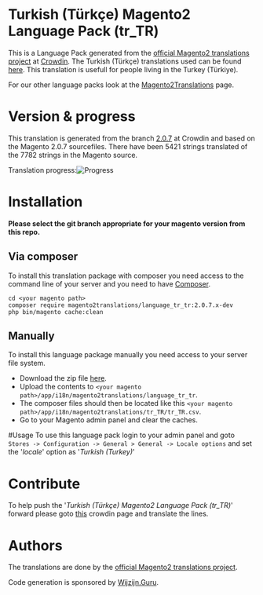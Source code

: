 # Turkish (Türkçe) Magento2 Language Pack (tr_TR)
This is a Language Pack generated from the [official Magento2 translations project](https://crowdin.com/project/magento-2) at [Crowdin](https://crowdin.com).
The Turkish (Türkçe) translations used can be found [here](https://crowdin.com/project/magento-2/tr).
This translation is usefull for people living in the Turkey (Türkiye).

For our other language packs look at the [Magento2Translations](http://magento2translations.github.io/) page.

# Version & progress
This translation is generated from the branch [2.0.7](https://crowdin.com/project/magento-2/tr#/2.0.7) at Crowdin and based on the Magento 2.0.7 sourcefiles.
There have been  5421 strings translated of the 7782 strings in the Magento source.

Translation progress:![Progress](http://progressed.io/bar/70)

# Installation
**Please select the git branch appropriate for your magento version from this repo.**
## Via composer
To install this translation package with composer you need access to the command line of your server and you need to have [Composer](https://getcomposer.org).
```
cd <your magento path>
composer require magento2translations/language_tr_tr:2.0.7.x-dev
php bin/magento cache:clean
```
## Manually
To install this language package manually you need access to your server file system.
* Download the zip file [here](https://github.com/Magento2Translations/language_tr_tr/archive/2.0.7.zip).
* Upload the contents to `<your magento path>/app/i18n/magento2translations/language_tr_tr`.
* The composer files should then be located like this `<your magento path>/app/i18n/magento2translations/tr_TR/tr_TR.csv`.
* Go to your Magento admin panel and clear the caches.

#Usage
To use this language pack login to your admin panel and goto `Stores -> Configuration -> General > General -> Locale options` and set the '*locale*' option as '*Turkish (Turkey)*'

# Contribute
To help push the '*Turkish (Türkçe) Magento2 Language Pack (tr_TR)*' forward please goto [this](https://crowdin.com/project/magento-2/tr) crowdin page and translate the lines.

# Authors
The translations are done by the [official Magento2 translations project](https://crowdin.com/project/magento-2).

Code generation is sponsored by [Wijzijn.Guru](http://www.wijzijn.guru/).